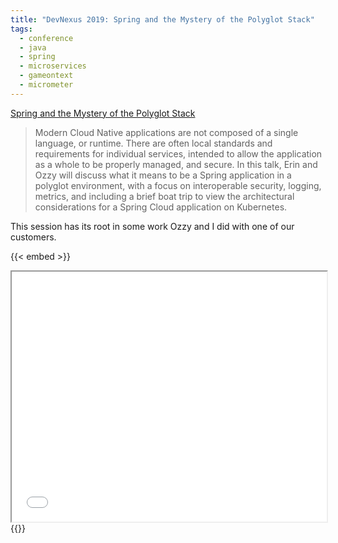 ```yaml
---
title: "DevNexus 2019: Spring and the Mystery of the Polyglot Stack"
tags:
  - conference
  - java
  - spring
  - microservices
  - gameontext
  - micrometer
---
```

[Spring and the Mystery of the Polyglot Stack](https://devnexus.com/archive/devnexus2019/presentations/3833/)

> Modern Cloud Native applications are not composed of a single language, or runtime. There are often local standards and requirements for individual services, intended to allow the application as a whole to be properly managed, and secure. In this talk, Erin and Ozzy will discuss what it means to be a Spring application in a polyglot environment, with a focus on interoperable security, logging, metrics, and including a brief boat trip to view the architectural considerations for a Spring Cloud application on Kubernetes.

This session has its root in some work Ozzy and I did with one of our customers. 

{{< embed >}}
<iframe src="/files/2019-spring-mystery-polyglot-devnexus" width="100%" height="400px"></iframe>
{{</ embed >}}